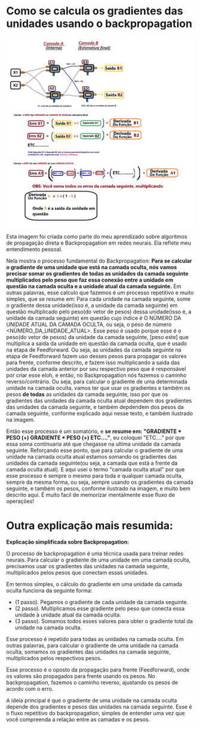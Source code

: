 # Como se calcula os gradientes das unidades usando o backpropagation
![Slide Backpropagation](./Slide_Backpropagation_APRIMORADO.png "Backpropagation")

Esta imagem foi criada como parte do meu aprendizado sobre algoritmos de propagação direta e Backpropagation em redes neurais. Ela reflete meu entendimento pessoal.

Nela mostra o processo fundamental do Backpropagation: **Para se calcular o gradiente de uma unidade que está na camada oculta, nós vamos precisar somar os gradientes de todas as unidades da camada seguinte multiplicados pelo peso que faz essa conexão entre a unidade em questão na camada oculta e a unidade atual da camada seguinte.** Em outras palavras, esse calculo que fazemos é um processo repetitivo e muito simples, que se resume em: Para cada unidade na camada seguinte, some o gradiente dessa unidade(isso é, a unidade da camada seguinte) em questão multiplicado pelo peso(do vetor de pesos) dessa unidade(isso é, a unidade da camada seguinte) em questão cujo indice é O NÙMERO DA UNIDADE ATUAL DA CAMADA OCULTA, ou seja, o peso de número <NÙMERO_DA_UNIDADE_ATUAL>. Esse peso é usado porque esse é o peso(do vetor de pesos) da unidade da camada seguinte, [peso este] que multiplica a saida da unidade em questão da camada oculta, que é usado na etapa de Feedforward. Ou seja, as unidades da camada seguinte na etapa de Feedforward fazem uso desses pesos para propagar os valores para frente, conforme descrito, e fazem isso multiplicando a saida das unidades da camada anterior por seu respectivo peso que é responsável por criar esse eloh, e então, no Backpropagation nós fazemos o caminho reverso/contrário. Ou seja, para calcular o gradiente de uma determinada unidade na camada oculta, vamos ter que usar os gradientes e também os pesos **de todas** as unidades da camada seguinte, isso por que os gradientes das unidades da camada oculta atual dependem dos gradientes das unidades da camada seguinte, e também depdendem dos pesos da camada seguinte, conforme explicado aqui nesse texto, e também ilustrado na imagem. 

Então esse processo é um somatório, e **se resume em: "GRADIENTE * PESO (+) GRADIENTE * PESO (+) ETC...."**, eu coloquei "ETC...." por que essa soma continuaria até que chegasse na ultima unidade da camada seguinte. Reforçando esse ponto, que para calcular o gradiente de uma unidade na camada oculta atual estamos somando os gradientes das unidades da camada seguinte(ou seja, a camada que está a frente da camada oculta atual). E aqui usei o termo "camada oculta atual" por que esse processo é sempre o mesmo para toda e qualquer camada oculta, sempre da mesma forma, ou seja, sempre usando os gradientes da camada seguinte, e também os pesos, conforme ilustrado na imagem, e muito bem descrito aqui. É muito facil de memorizar mentalmente esse fluxo de operações!

# Outra explicação mais resumida:
**Explicação simplificada sobre Backpropagation:**

O processo de backpropagation é uma técnica usada para treinar redes neurais. Para calcular o gradiente de uma unidade em uma camada oculta, precisamos usar os gradientes das unidades na camada seguinte, multiplicados pelos pesos que conectam essas unidades.

Em termos simples, o cálculo do gradiente em uma unidade da camada oculta funciona da seguinte forma: 
 - (1 passo). Pegamos o gradiente de cada unidade da camada seguinte.
 - (2 passo). Multiplicamos esse gradiente pelo peso que conecta essa unidade à unidade atual da camada oculta.
 - (3 passo). Somamos todos esses valores para obter o gradiente total da unidade na camada oculta.

Esse processo é repetido para todas as unidades na camada oculta. Em outras palavras, para calcular o gradiente de uma unidade na camada oculta, somamos os gradientes das unidades na camada seguinte, multiplicados pelos respectivos pesos.

Esse processo é o oposto da propagação para frente (Feedforward), onde os valores são propagados para frente usando os pesos. No backpropagation, fazemos o caminho reverso, ajustando os pesos de acordo com o erro.

A ideia principal é que o gradiente de uma unidade na camada oculta depende dos gradientes e pesos das unidades na camada seguinte. Esse é o fluxo repetitivo do backpropagation, simples de entender uma vez que você compreenda a relação entre as camadas e os pesos.